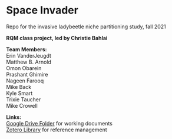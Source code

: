 # Space Invader
Repo for the invasive ladybeetle niche partitioning study, fall 2021

**RQM class project, led by Christie Bahlai**  

**Team Members:**  
Erin VanderJeugdt  
Matthew B. Arnold  
Omon Obarein  
Prashant Ghimire  
Nageen Farooq  
Mike Back  
Kyle Smart   
Trixie Taucher  
Mike Crowell  

**Links:**  
[Google Drive Folder](https://docs.google.com/document/d/1M26ARpFcPuU9cNTjIHVC-aVp6aae73v4KPX2uae2jQs/edit?usp=sharing) for working documents  
[Zotero Library](https://www.zotero.org/groups/4420465/space_invader) for reference management
